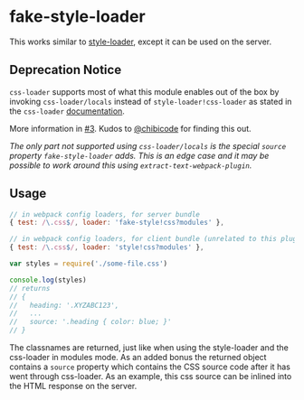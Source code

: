 # fake-style-loader

This works similar to [style-loader](https://github.com/webpack/style-loader), except it can be used on the server.

## Deprecation Notice


`css-loader` supports most of what this module enables out of the box by invoking `css-loader/locals` instead of `style-loader!css-loader` as stated in the `css-loader` [documentation](https://github.com/webpack/css-loader#local-scope).

More information in [#3](https://github.com/dferber90/fake-style-loader/issues/3). Kudos to [@chibicode](https://github.com/chibicode) for finding this out.

*The only part not supported using `css-loader/locals` is the special `source` property `fake-style-loader` adds. This is an edge case and it may be possible to work around this using `extract-text-webpack-plugin`.*

## Usage


```js
// in webpack config loaders, for server bundle
{ test: /\.css$/, loader: 'fake-style!css?modules' },

// in webpack config loaders, for client bundle (unrelated to this plugin)
{ test: /\.css$/, loader: 'style!css?modules' },
```


```js
var styles = require('./some-file.css')

console.log(styles)
// returns
// {
//   heading: '.XYZABC123',
//   ...
//   source: '.heading { color: blue; }'
// }

```

The classnames are returned, just like when using the style-loader and the css-loader in modules mode.
As an added bonus the returned object contains a `source` property which contains the CSS source code after it has went through css-loader.
As an example, this css source can be inlined into the HTML response on the server.
